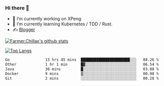 ### Hi there 👋

- 🔭 I’m currently working on XPeng
- 🌱 I’m currently learning Kubernetes / TDD / Rust.
- ✍️ [Blogger](https://blog.farmer233.top)
<!-- - 🤔 [My Gitee](https://gitee.com/Farmer-chong) -->


[![Farmer.Chillax's github stats](https://github-readme-stats.vercel.app/api?username=FarmerChillax)](https://github.com/anuraghazra/github-readme-stats)

[![Top Langs](https://github-readme-stats.vercel.app/api/top-langs/?username=FarmerChillax&layout=compact&hide=html,css,javascript)](https://github.com/anuraghazra/github-readme-stats)


<a href="https://wakatime.com/@Farmer"> </a>
          <!--START_SECTION:waka-->

```txt
Go                13 hrs 45 mins  ██████████████████████░░░   88.26 %
Other             1 hr 1 min      █▓░░░░░░░░░░░░░░░░░░░░░░░   06.54 %
Java              36 mins         █░░░░░░░░░░░░░░░░░░░░░░░░   03.88 %
Docker            9 mins          ▒░░░░░░░░░░░░░░░░░░░░░░░░   00.98 %
Git               2 mins          ░░░░░░░░░░░░░░░░░░░░░░░░░   00.28 %
```

<!--END_SECTION:waka-->



<!--
**Farmer-chong/Farmer-chong** is a ✨ _special_ ✨ repository because its `README.md` (this file) appears on your GitHub profile.

Here are some ideas to get you started:

- 🔭 I’m currently working on ...
- 🌱 I’m currently learning ...
- 👯 I’m looking to collaborate on ...
- 🤔 I’m looking for help with ...
- 💬 Ask me about ...
- 📫 How to reach me: ...
- 😄 Pronouns: ...
- ⚡ Fun fact: ...
-->

